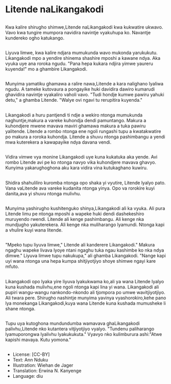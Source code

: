 # Litende naLikangakodi

##
Kwa kalire shirugho shimwe,Litende naLikangakodi kwa kukwatire ukwavo. Vavo kwa tungire mumpora navidira navintje vyakuhupa ko. Navantje kundereko ogho katukango.

##
Liyuva limwe, kwa kalire ndjara mumukunda wavo mukonda yarukukutu. Likangakodi mpo a yendire shinema shashire mposhi a kawane ndya. Aka vyuka uye ana roroka ngudu. "Pana hepa kukara ndjira yimwe yaureru kuyenda!" mo a ghambire Likangakodi.

##
Munyima yamatiku ghamawa a ralire nawa,Litende a kara nalighano lyaliwa ngudu. A tameke kutovaura a pongayike huki davidira dawiro kumarudi ghavidira navintje vyakaliro vaholi vavo. "Tudi hondje kumwe pawiru yahuki detu," a ghamba Litende. "Walye ovi ngavi tu rerupitira kuyenda."

##
Likangakodi a huru pantjendi ti ndje a wekiro ntonga mumukunda naghuntje,makura a vareke kuhondja dendi pamuntango. Makura a kuhondjere mwene mavava maviri ghamawa makura a tuka pawiru yalitende. Litende a rombo ntonga ene ngoli rungashi tupu a kwatakwatire po makura a roroka kuhondja. Litende a shuvu ntonga pashimbangu a yendi mwa kuterekera a kawapayike ndya davana vendi.

##
Vidira vimwe vya monine Likangakodi uye kuna kukatuka aka yende. Avi rombo Litende avi pe ko ntonga navyo vika kuhondjere mavava ghavyo. Kunyima yakarughoghona aku kara vidira vina kutukaghano kuwiru.

##
Shidira shahuliliro kuromba ntonga opo shaka yi vyutire, Litende lyalyo pato. Vana vaLitende ava vareke kudanita ntonga yinya. Opo va rorokire kuyi danita,ava yi shuvu ntonga mulivhu.

##
Munyima yashirugho kushitenguko shinya,Likangakodi ali ka vyuka. Ali pura Litende limu pe ntonga mposhi a wapeke huki dendi dashekeshiro muruyendo rwendi. Litende ali kenge pashimbangu. Ali kenge nka mundjugho yakuterekera. Ali kenge nka muliharango lyamundi. Ntonga kapi a vhulire kuyi wana litende.

##
"Mpeko tupu liyuva limwe," Litende ali kanderere Likangakodi." Makura ngaghu wapeke livava lyoye ntani ngaghu tuka ngau kashimbe ko nka ndya dimwe." Liyuva limwe tupu nakukupa," ali ghamba Likangakodi. "Nange kapi uyi wana ntonga una hepa kumpa shitjiyotjiyo shoye shimwe ngayi kare mfuto.

##
Likangakodi opo lyaka yire liyuva lyakukwama ko,ali ya wana Litende lyalyo kuna kushada mulivhu,ene ngoli ntonga kapi lina yi wana. Likangakodi ali pupiri wangu-wangu nankondo-nkondo ali tjompora po umwe wavitjiyotjiyo. Ali twara pere. Shirugho nashintje munyima yavinya vyashorokiro,kehe pano lya monekanga Likangakodi,kuya wana Litende kuna kushada mumusheke li shane ntonga.

##
Tupu uya kutoghona mundundumba wamavava ghaLikangakodi palivhu,Litende nko kutantera vitjiyotjiyo vyalyo. "Tundenu paliharango lyamuporongwa lyalivhu lyakukukuta." Vyavyo nko kulimburura ashi:"Atwe kapishi mavaya. Kutu yomona."

##
* License: [CC-BY]
* Text: Ann Nduku
* Illustration: Wiehan de Jager
* Translation: Erwina N. Kanyenge
* Language: diu
